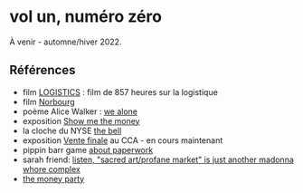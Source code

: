 # vol un, numéro zéro

À venir - automne/hiver 2022.

## Références

* film [LOGISTICS](https://logisticsartproject.com/) : film de 857 heures sur la logistique
* film [Norbourg](http://norbourg-lefilm.com/)
* poème Alice Walker : [we alone](https://twitter.com/nktgill/status/1540055012000387073)
* exposition [Show me the money](https://usso.uk/meet-the-curator-show-me-the-money-the-image-of-finance-1700-to-the-present/)
* la cloche du NYSE [the bell](https://www.nyse.com/bell)
* exposition [Vente finale](https://www.cca.qc.ca/fr/evenements/81876/vente-finale) au CCA - en cours maintenant
* pippin barr game [about paperwork](https://pippinbarr.com/it-is-as-if-you-were-doing-paperwork/info/)
* sarah friend: [listen, "sacred art/profane market" is just another madonna whore complex](https://twitter.com/isthisanart_/status/1554802096213557250)
* [the money party](https://docs.sweeting.me/s/the-money-party#)

